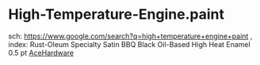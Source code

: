 # High-Temperature-Engine.paint
sch: https://www.google.com/search?q=high+temperature+engine+paint , index: Rust-Oleum Specialty Satin BBQ Black Oil-Based High Heat Enamel 0.5 pt [AceHardware](https://www.acehardware.com/departments/paint-and-supplies/specialty-paints/appliance/12689)
